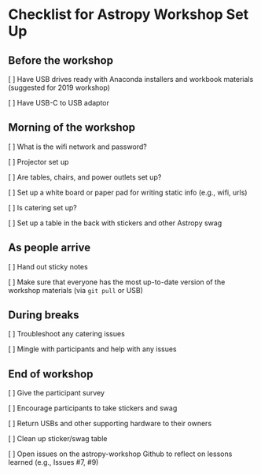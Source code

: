 
# Checklist for Astropy Workshop Set Up

## Before the workshop

[ ] Have USB drives ready with Anaconda installers and workbook materials (suggested for 2019 workshop)

[ ] Have USB-C to USB adaptor

## Morning of the workshop

[ ] What is the wifi network and password?

[ ] Projector set up

[ ] Are tables, chairs, and power outlets set up?

[ ] Set up a white board or paper pad for writing static info (e.g., wifi, urls)

[ ] Is catering set up?

[ ] Set up a table in the back with stickers and other Astropy swag

## As people arrive

[ ] Hand out sticky notes

[ ] Make sure that everyone has the most up-to-date version of the workshop materials (via `git pull` or USB)

## During breaks

[ ] Troubleshoot any catering issues

[ ] Mingle with participants and help with any issues

## End of workshop

[ ] Give the participant survey

[ ] Encourage participants to take stickers and swag

[ ] Return USBs and other supporting hardware to their owners

[ ] Clean up sticker/swag table

[ ] Open issues on the astropy-workshop Github to reflect on lessons learned (e.g., Issues #7, #9)